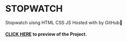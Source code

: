 # STOPWATCH

Stopwatch uisng HTML CSS JS Hosted with by GitHub💎

#### [CLICK HERE](https://karthix-x.github.io/STOPWATCH/) to  preview of the Project.
